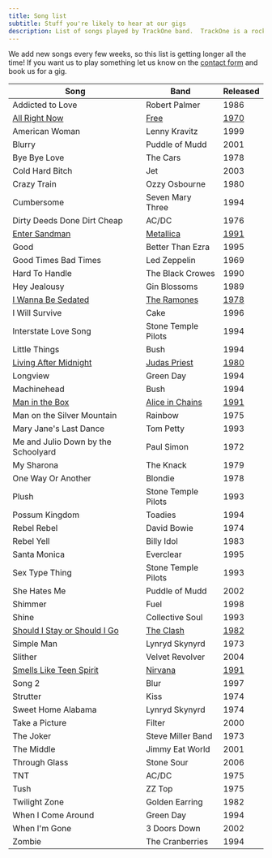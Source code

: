 ```yaml
---
title: Song list
subtitle: Stuff you're likely to hear at our gigs
description: List of songs played by TrackOne band.  TrackOne is a rock & roll cover band in Central Connecticut.
---
```


We add new songs every few weeks, so this list is getting longer all the time!
If you want us to play something let us know on the [contact form](/contact) and book us for a gig.


| Song                                 | Band                 | Released  |
|--------------------------------------|----------------------|-----------|
| Addicted to Love                     | Robert Palmer        | 1986      |
| [All Right Now][7]                   | [Free][7]            | [1970][7] |
| American Woman                       | Lenny Kravitz        | 1999      |
| Blurry                               | Puddle of Mudd       | 2001      |
| Bye Bye Love                         | The Cars             | 1978      |
| Cold Hard Bitch                      | Jet                  | 2003      |
| Crazy Train                          | Ozzy Osbourne        | 1980      |
| Cumbersome                           | Seven Mary Three     | 1994      |
| Dirty Deeds Done Dirt Cheap          | AC/DC                | 1976      |
| [Enter Sandman][2]                   | [Metallica][2]       | [1991][2] |
| Good                                 | Better Than Ezra     | 1995      |
| Good Times Bad Times                 | Led Zeppelin         | 1969      |
| Hard To Handle                       | The Black Crowes     | 1990      |
| Hey Jealousy                         | Gin Blossoms         | 1989      |
| [I Wanna Be Sedated][6]              | [The Ramones][6]     | [1978][6] |
| I Will Survive                       | Cake                 | 1996      |
| Interstate Love Song                 | Stone Temple Pilots  | 1994      |
| Little Things                        | Bush                 | 1994      |
| [Living After Midnight][4]           | [Judas Priest][4]    | [1980][4] |
| Longview                             | Green Day            | 1994      |
| Machinehead                          | Bush                 | 1994      |
| [Man in the Box][3]                  | [Alice in Chains][3] | [1991][3] |
| Man on the Silver Mountain           | Rainbow              | 1975      |
| Mary Jane's Last Dance               | Tom Petty            | 1993      |
| Me and Julio Down by the Schoolyard  | Paul Simon           | 1972      |
| My Sharona                           | The Knack            | 1979      |
| One Way Or Another                   | Blondie              | 1978      |
| Plush                                | Stone Temple Pilots  | 1993      |
| Possum Kingdom                       | Toadies              | 1994      |
| Rebel Rebel                          | David Bowie          | 1974      |
| Rebel Yell                           | Billy Idol           | 1983      |
| Santa Monica                         | Everclear            | 1995      |
| Sex Type Thing                       | Stone Temple Pilots  | 1993      |
| She Hates Me                         | Puddle of Mudd       | 2002      |
| Shimmer                              | Fuel                 | 1998      |
| Shine                                | Collective Soul      | 1993      |
| [Should I Stay or Should I Go][5]    | [The Clash][5]       | [1982][5] |
| Simple Man                           | Lynryd Skynyrd       | 1973      |
| Slither                              | Velvet Revolver      | 2004      |
| [Smells Like Teen Spirit][1]         | [Nirvana][1]         | [1991][1] |
| Song 2                               | Blur                 | 1997      |
| Strutter                             | Kiss                 | 1974      |
| Sweet Home Alabama                   | Lynryd Skynyrd       | 1974      |
| Take a Picture                       | Filter               | 2000      |
| The Joker                            | Steve Miller Band    | 1973      |
| The Middle                           | Jimmy Eat World      | 2001      |
| Through Glass                        | Stone Sour           | 2006      |
| TNT                                  | AC/DC                | 1975      |
| Tush                                 | ZZ Top               | 1975      |
| Twilight Zone                        | Golden Earring       | 1982      |
| When I Come Around                   | Green Day            | 1994      |
| When I'm Gone                        | 3 Doors Down         | 2002      |
| Zombie                               | The Cranberries      | 1994      |

[1]: /2023/10/27/teen-spirit-jerrys.html "Smells Like Teen Spirit performed by TrackOne"
[2]: /2023/10/05/enter-sandman-jerrys.html "Enter Sandman performed by TrackOne"
[3]: /2023/10/01/man-in-the-box-jerrys.html "Man in the Box performed by TrackOne"
[4]: https://youtu.be/VSPkKpqZAs4?si=8dF3vf704kGDKwZJ&t=0 "Living After Midnight performed by TrackOne"
[5]: https://youtu.be/VSPkKpqZAs4?si=8dF3vf704kGDKwZJ&t=102 "Should I Stay or Should I Go performed by TrackOne"
[6]: https://youtu.be/VSPkKpqZAs4?si=YfNSUYFS94M5sg9h&t=143 "I Wanna Be Sedated performed by TrackOne"
[7]: https://www.instagram.com/reel/Cy9ifSLBXpt/?utm_source=ig_web_copy_link&igshid=MzRlODBiNWFlZA== "All Right Now performed by TrackOne"
